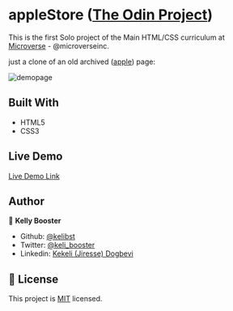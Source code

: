 # appleStore ([The Odin Project](https://web.archive.org/web/20140301004610/http://www.apple.com/))

This is the first Solo project of the Main HTML/CSS curriculum at [Microverse](https:www.microverse.org/) - @microverseinc. 

just a clone of an old archived ([apple](https://web.archive.org/web/20140301004610/http://www.apple.com/)) page: 

![demopage](demopage.png)

## Built With

- HTML5 
- CSS3

## Live Demo

[Live Demo Link](https://suspicious-mcclintock-1d92e4.netlify.com/)

## Author

👤 **Kelly Booster**

- Github: [@kelibst](https://github.com/kelibst)
- Twitter: [@keli_booster](https://twitter.com/keli_booster)
- Linkedin: [Kekeli (Jiresse) Dogbevi
](https://www.linkedin.com/in/kekeli-dogbevi-958272108/)



## 📝 License

This project is [MIT](https://opensource.org/licenses/MIT) licensed.

